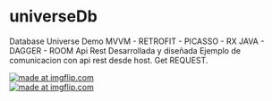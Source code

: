 # universeDb
Database Universe Demo
MVVM - RETROFIT - PICASSO - RX JAVA - DAGGER - ROOM 
Api Rest Desarrollada y diseñada
Ejemplo de comunicacion con api rest desde host.
Get REQUEST.

<a href="https://imgflip.com/gif/34wc87"><img src="https://i.imgflip.com/34wc87.gif" title="made at imgflip.com"/></a>                                       
<a href="https://imgflip.com/gif/34wcqn"><img src="https://i.imgflip.com/34wcqn.gif" title="made at imgflip.com"/></a>
